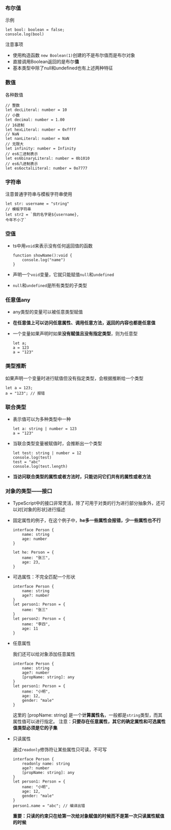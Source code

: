 ### 布尔值

示例

```
let bool: boolean = false;
console.log(bool)
```
注意事项

- 使用构造函数 `new Boolean(1)`创建的不是布尔值而是布尔对象
- 直接调用Boolean返回的是布尔**值**
- 基本类型中除了null和undefined也有上述两种特征

### 数值

各种数值

```
// 整数
let decLiteral: number = 10
// 小数
let decimal: number = 1.00
// 16进制
let hexLiteral: number = 0xffff
// NaN
let nanLiteral: number = NaN
// 无限大
let infinity: number = Infinity
// es6二进制表示
let es6binaryLiteral: number = 0b1010
// es6八进制表示
let es6octalLiteral: number = 0o7777
```

### 字符串

注意普通字符串与模板字符串使用

```
let str: username = "string"
// 模板字符串
let str2 = `我的名字是${username},
今年不小了`
```

### 空值

- ts中用`void`来表示没有任何返回值的函数

    ```
    function showName():void {
        console.log("name")
    }
    ```

- 声明一个`void`变量，它就只能赋值`null`和`undefined`
- `null`和`undefined`是所有类型的子类型

### 任意值any

- any类型的变量可以被任意类型赋值
- **在任意值上可以访问任意属性、调用任意方法，返回的内容也都是任意值**
- 一个变量如果声明时如果**没有赋值且没有指定类型**，则为任意型

    ```
    let a;
    a = 123
    a = "123"
    ```

### 类型推断

如果声明一个变量时进行赋值但没有指定类型，会根据推断给一个类型

```
let a = 123;
a = "123"; // 报错
```

### 联合类型

- 表示值可以为多种类型中一种

    ```
    let a: string | number = 123
    a = "123"
    ```
- 当联合类型变量被赋值时，会推断出一个类型

    ```
    let test: string | number = 12
    console.log(test)
    test = "abc"
    console.log(test.length)
    ```
- **当访问联合类型的属性或者方法时，只能访问它们共有的属性或者方法**

### 对象的类型——接口

- TypeScript中的接口非常灵活，除了可用于对类的行为进行部分抽象外，还可以对[对象的形状]进行描述
- 固定属性的例子，在这个例子中，**he多一些属性会报错，少一些属性也不行**

    ```
    interface Person {
        name: string
        age: number
    }

    let he: Person = {
        name: "张三",
        age: 23,
    }
    ```
- 可选属性：不完全匹配一个形状
    ```
    interface Person {
        name: string
        age?: number
    }
    let person1: Person = {
        name: "张三"
    }
    let person2: Person = {
        name: "李四",
        age: 11
    }
    ```
- 任意属性

    我们还可以给对象添加任意属性
    ```
    interface Person {
        name: string
        age?: number
        [propName: string]: any
    }
    let person1: Person = {
        name: "小明",
        age: 12,
        gender: "male"
    }
    ```
    这里的 \[propName: string\] 是一个**计算属性名**，一般都是`string`类型，而其属性值可以进行指定。
    注意：**只要存在任意属性，其它的确定属性和可选属性值类型必须是它的子集**
    
- 只读属性

    通过`readonly`修饰符让某些属性只可读，不可写
    ```
    interface Person {
        readonly name: string
        age?: number
        [propName: string]: any
    }
    let person1: Person = {
        name: "小明",
        age: 12,
        gender: "male"
    }
    person1.name = "abc"; // 编译出错
    ```
    **重要：只读的约束只在给第一次给对象赋值的时候而不是第一次只读属性赋值的时候**
    
    
    

